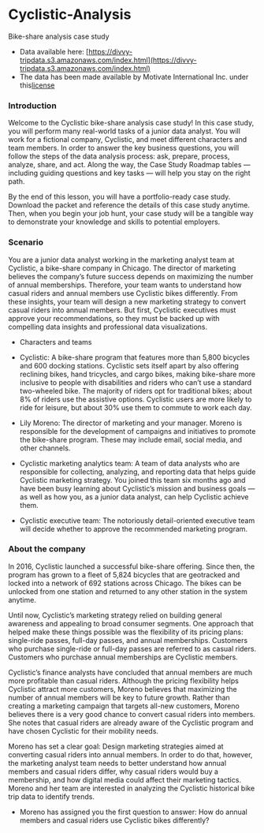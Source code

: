 # Cyclistic-Analysis
Bike-share analysis case study

* Data available here: [https://divvy-tripdata.s3.amazonaws.com/index.html](https://divvy-tripdata.s3.amazonaws.com/index.html)
* The data has been made available by Motivate International Inc. under this[license](https://ride.divvybikes.com/data-license-agreement)


### Introduction

Welcome to the Cyclistic bike-share analysis case study! In this case study, you will perform many real-world tasks of a junior
data analyst. You will work for a fictional company, Cyclistic, and meet different characters and team members. In order to
answer the key business questions, you will follow the steps of the data analysis process: ask, prepare, process, analyze,
share, and act. Along the way, the Case Study Roadmap tables — including guiding questions and key tasks — will help you
stay on the right path.

By the end of this lesson, you will have a portfolio-ready case study. Download the packet and reference the details of this
case study anytime. Then, when you begin your job hunt, your case study will be a tangible way to demonstrate your
knowledge and skills to potential employers.


### Scenario

You are a junior data analyst working in the marketing analyst team at Cyclistic, a bike-share company in Chicago. The director
of marketing believes the company’s future success depends on maximizing the number of annual memberships. Therefore,
your team wants to understand how casual riders and annual members use Cyclistic bikes differently. From these insights,
your team will design a new marketing strategy to convert casual riders into annual members. But first, Cyclistic executives
must approve your recommendations, so they must be backed up with compelling data insights and professional data
visualizations.

* Characters and teams

* Cyclistic: A bike-share program that features more than 5,800 bicycles and 600 docking stations. Cyclistic sets itself
apart by also offering reclining bikes, hand tricycles, and cargo bikes, making bike-share more inclusive to people with
disabilities and riders who can’t use a standard two-wheeled bike. The majority of riders opt for traditional bikes; about
8% of riders use the assistive options. Cyclistic users are more likely to ride for leisure, but about 30% use them to
commute to work each day.

* Lily Moreno: The director of marketing and your manager. Moreno is responsible for the development of campaigns
and initiatives to promote the bike-share program. These may include email, social media, and other channels.

* Cyclistic marketing analytics team: A team of data analysts who are responsible for collecting, analyzing, and
reporting data that helps guide Cyclistic marketing strategy. You joined this team six months ago and have been busy
learning about Cyclistic’s mission and business goals — as well as how you, as a junior data analyst, can help Cyclistic
achieve them.

* Cyclistic executive team: The notoriously detail-oriented executive team will decide whether to approve the
recommended marketing program.


### About the company

In 2016, Cyclistic launched a successful bike-share offering. Since then, the program has grown to a fleet of 5,824 bicycles that
are geotracked and locked into a network of 692 stations across Chicago. The bikes can be unlocked from one station and
returned to any other station in the system anytime.

Until now, Cyclistic’s marketing strategy relied on building general awareness and appealing to broad consumer segments.
One approach that helped make these things possible was the flexibility of its pricing plans: single-ride passes, full-day passes,
and annual memberships. Customers who purchase single-ride or full-day passes are referred to as casual riders. Customers
who purchase annual memberships are Cyclistic members.

Cyclistic’s finance analysts have concluded that annual members are much more profitable than casual riders. Although the
pricing flexibility helps Cyclistic attract more customers, Moreno believes that maximizing the number of annual members will
be key to future growth. Rather than creating a marketing campaign that targets all-new customers, Moreno believes there is a
very good chance to convert casual riders into members. She notes that casual riders are already aware of the Cyclistic
program and have chosen Cyclistic for their mobility needs.

Moreno has set a clear goal: Design marketing strategies aimed at converting casual riders into annual members. In order to
do that, however, the marketing analyst team needs to better understand how annual members and casual riders differ, why
casual riders would buy a membership, and how digital media could affect their marketing tactics. Moreno and her team are
interested in analyzing the Cyclistic historical bike trip data to identify trends.



* Moreno has assigned you the first question to answer: How do annual members and casual riders use Cyclistic bikes
differently?
